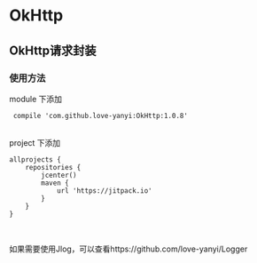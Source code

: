 # OkHttp
## OkHttp请求封装
### 使用方法

module 下添加

     compile 'com.github.love-yanyi:OkHttp:1.0.8'

<br/>
project 下添加

    allprojects {
        repositories {
            jcenter()
            maven {
                url 'https://jitpack.io'
            }
        }
    }

<br/>

如果需要使用Jlog，可以查看https://github.com/love-yanyi/Logger
